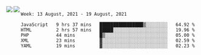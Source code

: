 <a href="https://github.com/anuraghazra/github-readme-stats">
  <img align="left" src="https://github-readme-stats.vercel.app/api?username=Tanesan&count_private=true&show_icons=true" />
</a>
<a href="https://github.com/anuraghazra/github-readme-stats">
  <img align="left" src="https://github-readme-stats.vercel.app/api/top-langs/?username=Tanesan" />
</a>

<!--START_SECTION:waka-->
```text
Week: 13 August, 2021 - 19 August, 2021

JavaScript   9 hrs 37 mins   ████████████████▒░░░░░░░░   64.92 % 
HTML         2 hrs 57 mins   █████░░░░░░░░░░░░░░░░░░░░   19.96 % 
PHP          44 mins         █▒░░░░░░░░░░░░░░░░░░░░░░░   05.00 % 
XML          23 mins         ▓░░░░░░░░░░░░░░░░░░░░░░░░   02.59 % 
YAML         19 mins         ▓░░░░░░░░░░░░░░░░░░░░░░░░   02.23 % 
```
<!--END_SECTION:waka-->
